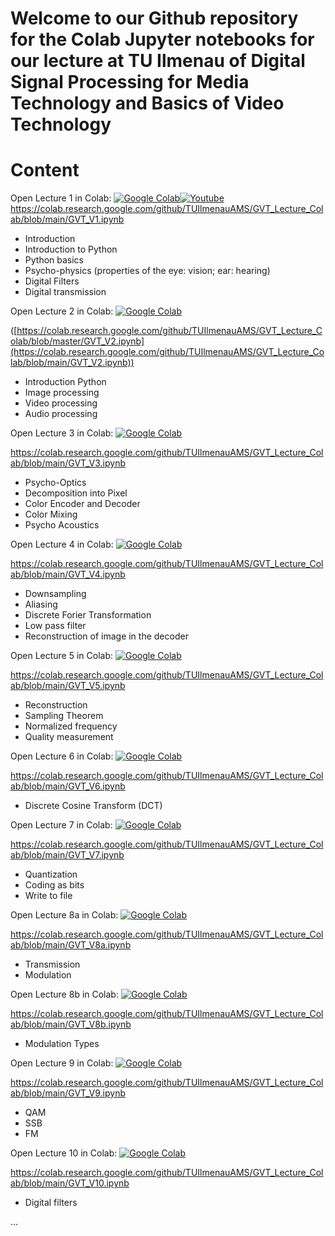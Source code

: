 # Welcome to our Github repository for the Colab Jupyter notebooks for our lecture at TU Ilmenau of Digital Signal Processing for Media Technology and Basics of Video Technology

# Content
Open Lecture 1 in Colab:
[![Google Colab](https://badgen.net/badge/Launch/on%20Google%20Colab/black?icon=terminal)](https://colab.research.google.com/github/TUIlmenauAMS/GVT_Lecture_Colab/blob/main/GVT_V1.ipynb)[![Youtube](https://badgen.net/badge/Launch/on%20YouTube/red?icon=terminal)](https://youtu.be/hqcHX6jv8Qo)
https://colab.research.google.com/github/TUIlmenauAMS/GVT_Lecture_Colab/blob/main/GVT_V1.ipynb

- Introduction
- Introduction to Python
- Python basics
- Psycho-physics (properties of the eye: vision; ear: hearing)
- Digital Filters
- Digital transmission

Open Lecture 2 in Colab:
[![Google Colab](https://badgen.net/badge/Launch/on%20Google%20Colab/black?icon=terminal)](https://colab.research.google.com/github/TUIlmenauAMS/GVT_Lecture_Colab/blob/main/GVT_V2.ipynb)

([https://colab.research.google.com/github/TUIlmenauAMS/GVT_Lecture_Colab/blob/master/GVT_V2.ipynb](https://colab.research.google.com/github/TUIlmenauAMS/GVT_Lecture_Colab/blob/main/GVT_V2.ipynb))

- Introduction Python
- Image processing
- Video processing
- Audio processing

Open Lecture 3 in Colab:
[![Google Colab](https://badgen.net/badge/Launch/on%20Google%20Colab/black?icon=terminal)](https://colab.research.google.com/github/TUIlmenauAMS/GVT_Lecture_Colab/blob/main/GVT_V3.ipynb)

https://colab.research.google.com/github/TUIlmenauAMS/GVT_Lecture_Colab/blob/main/GVT_V3.ipynb

- Psycho-Optics
- Decomposition into Pixel
- Color Encoder and Decoder
- Color Mixing
- Psycho Acoustics

Open Lecture 4 in Colab:
[![Google Colab](https://badgen.net/badge/Launch/on%20Google%20Colab/black?icon=terminal)](https://colab.research.google.com/github/TUIlmenauAMS/GVT_Lecture_Colab/blob/main/GVT_V4.ipynb)

https://colab.research.google.com/github/TUIlmenauAMS/GVT_Lecture_Colab/blob/main/GVT_V4.ipynb

- Downsampling
- Aliasing
- Discrete Forier Transformation
- Low pass filter
- Reconstruction of image in the decoder

Open Lecture 5 in Colab:
[![Google Colab](https://badgen.net/badge/Launch/on%20Google%20Colab/black?icon=terminal)](https://colab.research.google.com/github/TUIlmenauAMS/GVT_Lecture_Colab/blob/main/GVT_V5.ipynb)

https://colab.research.google.com/github/TUIlmenauAMS/GVT_Lecture_Colab/blob/main/GVT_V5.ipynb

- Reconstruction
- Sampling Theorem
- Normalized frequency
- Quality measurement

Open Lecture 6 in Colab:
[![Google Colab](https://badgen.net/badge/Launch/on%20Google%20Colab/black?icon=terminal)](https://colab.research.google.com/github/TUIlmenauAMS/GVT_Lecture_Colab/blob/main/GVT_V6.ipynb)

https://colab.research.google.com/github/TUIlmenauAMS/GVT_Lecture_Colab/blob/main/GVT_V6.ipynb

- Discrete Cosine Transform (DCT)

Open Lecture 7 in Colab:
[![Google Colab](https://badgen.net/badge/Launch/on%20Google%20Colab/black?icon=terminal)](https://colab.research.google.com/github/TUIlmenauAMS/GVT_Lecture_Colab/blob/main/GVT_V7.ipynb)

https://colab.research.google.com/github/TUIlmenauAMS/GVT_Lecture_Colab/blob/main/GVT_V7.ipynb

- Quantization
- Coding as bits
- Write to file

Open Lecture 8a in Colab:
[![Google Colab](https://badgen.net/badge/Launch/on%20Google%20Colab/black?icon=terminal)](https://colab.research.google.com/github/TUIlmenauAMS/GVT_Lecture_Colab/blob/main/GVT_V8a.ipynb)

https://colab.research.google.com/github/TUIlmenauAMS/GVT_Lecture_Colab/blob/main/GVT_V8a.ipynb

- Transmission
- Modulation

Open Lecture 8b in Colab:
[![Google Colab](https://badgen.net/badge/Launch/on%20Google%20Colab/black?icon=terminal)](https://colab.research.google.com/github/TUIlmenauAMS/GVT_Lecture_Colab/blob/main/GVT_V8b.ipynb)

https://colab.research.google.com/github/TUIlmenauAMS/GVT_Lecture_Colab/blob/main/GVT_V8b.ipynb

- Modulation Types

Open Lecture 9 in Colab:
[![Google Colab](https://badgen.net/badge/Launch/on%20Google%20Colab/black?icon=terminal)](https://colab.research.google.com/github/TUIlmenauAMS/GVT_Lecture_Colab/blob/main/GVT_V9.ipynb)

https://colab.research.google.com/github/TUIlmenauAMS/GVT_Lecture_Colab/blob/main/GVT_V9.ipynb

- QAM
- SSB
- FM

Open Lecture 10 in Colab:
[![Google Colab](https://badgen.net/badge/Launch/on%20Google%20Colab/black?icon=terminal)](https://colab.research.google.com/github/TUIlmenauAMS/GVT_Lecture_Colab/blob/main/GVT_V10.ipynb)

https://colab.research.google.com/github/TUIlmenauAMS/GVT_Lecture_Colab/blob/main/GVT_V10.ipynb

- Digital filters

...
